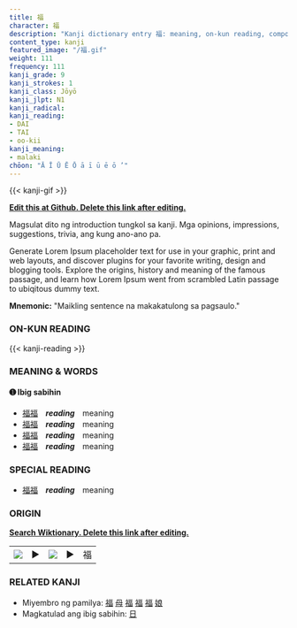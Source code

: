 ```yaml
---
title: 福
character: 福
description: "Kanji dictionary entry 福: meaning, on-kun reading, compounds, origin, related kanji"
content_type: kanji
featured_image: "/福.gif"
weight: 111
frequency: 111
kanji_grade: 9
kanji_strokes: 1
kanji_class: Jōyō
kanji_jlpt: N1
kanji_radical: 
kanji_reading: 
- DAI
- TAI
- oo-kii
kanji_meaning:
- malaki
chōon: "Ā Ī Ū Ē Ō ā ī ū ē ō ’"
---
```

[//]: # (Don't edit the line below. Kanji animated GIF code is automatically generated.)
{{< kanji-gif >}}

[//]: # (Edit below this line.)

**[Edit this at Github. Delete this link after editing.](https://github.com/tim0g/tim/tree/main/content/kanji/福/index.md)**

Magsulat dito ng introduction tungkol sa kanji. Mga opinions, impressions, suggestions, trivia, ang kung ano-ano pa.

Generate Lorem Ipsum placeholder text for use in your graphic, print and web layouts, and discover plugins for your favorite writing, design and blogging tools. Explore the origins, history and meaning of the famous passage, and learn how Lorem Ipsum went from scrambled Latin passage to ubiqitous dummy text.
 
**Mnemonic:** "Maikling sentence na makakatulong sa pagsaulo."

### ON-KUN READING

[//]: # (Don't edit the line below. ON-KUN READING code is automatically generated.)
{{< kanji-reading >}}

### MEANING & WORDS

#### ➊ **Ibig sabihin**
  - [福](../福)[福](../福)　***reading***　meaning
  - [福](../福)[福](../福)　***reading***　meaning
  - [福](../福)[福](../福)　***reading***　meaning
  - [福](../福)[福](../福)　***reading***　meaning

### SPECIAL READING
  - [福](../福)[福](../福)　***reading***　meaning

### ORIGIN

**[Search Wiktionary. Delete this link after editing.](https://wiktionary.org/wiki/福)**
<table class="kanji-table"><tr><td>
<img src="60px-福-bronze.svg.png">
</td><td>▶</td><td>
<img src="60px-福-oracle.svg.png">
</td><td>▶</td>
<td class="kanji-origin">福</td>
</tr></table>

### RELATED KANJI
- Miyembro ng pamilya: [福](../福) [母](../母) [福](../福) [福](../福) [福](../福) [娘](../娘)
- Magkatulad ang ibig sabihin: [日](../日)
